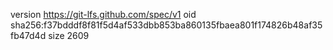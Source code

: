 version https://git-lfs.github.com/spec/v1
oid sha256:f37bdddf8f81f5d4af533dbb853ba860135fbaea801f174826b48af35fb47d4d
size 2609

